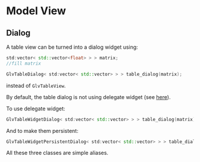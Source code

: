 # Model View

## Dialog

A table view can be turned into a dialog widget using:

```cpp
std:vector< std::vector<float> > > matrix;
//fill matrix

GlvTableDialog< std:vector< std::vector> > > table_dialog(matrix);
```

instead of <code>GlvTableView</code>.

By default, the table dialog is not using delegate widget (see [here](/doc/readme/ModelView/ModelView_widget_editor.md)).

To use delegate widget:

```cpp
GlvTableWidgetDialog< std:vector< std::vector> > > table_dialog(matrix);
```

And to make them persistent:

```cpp
GlvTableWidgetPersistentDialog< std:vector< std::vector> > > table_dialog(matrix);
```

All these three classes are simple aliases.